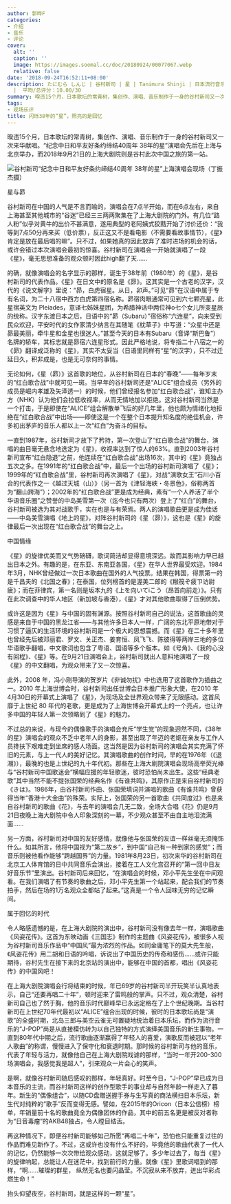 ```yaml
---
author: 郭晔F
categories:
- 介绍
- 音乐
- 评论
cover:
  alt: ''
  caption: ''
  image: https://images.soomal.cc/doc/20180924/00077067.webp
  relative: false
date: '2018-09-24T16:52:11+08:00'
description: たにむら しんじ | 谷村新司 | 星 | Tanimura Shinji | 日本流行音乐 | 昴 | 源自：澎湃新闻 | 版权：转载
  |  平均/总评分：10.00/30
summary: 暌违15个月，日本歌坛的常青树，集创作、演唱、音乐制作于一身的谷村新司又一次来华献唱。“纪念中日和平友好条约缔结40周年 38年的星”演唱会先后在上海与北京举办，而2018年9月21日的上海大剧院则是谷村此次中国之旅的第一站……
tags:
- 现场乐评
title: 闪烁38年的“星”，照亮的是回忆
---
```


暌违15个月，日本歌坛的常青树，集创作、演唱、音乐制作于一身的谷村新司又一次来华献唱。“纪念中日和平友好条约缔结40周年 38年的星”演唱会先后在上海与北京举办，而2018年9月21日的上海大剧院则是谷村此次中国之旅的第一站。

![谷村新司“纪念中日和平友好条约缔结40周年 38年的星”上海演唱会现场（丁振杰摄）](https://images.soomal.cc/doc/20180924/00077066.webp)





星与昴

谷村新司在中国的人气是不言而喻的，演唱会在7点半开始，而在6点左右，来自上海甚至其他城市的“谷迷”已经三三两两聚集在了上海大剧院的门外。有几位“路人粉”似乎对黄牛的出价不甚满意，遂用典型的老阿姨式狡黠开始了讨价还价：“我等到7点50分再来买（低价票），反正这又不是看电影（不需要看故事情节），《星》肯定是放在最后唱的嘛”。只不过，如果她真的因此放弃了准时进场的机会的话，或许会错过本次演唱会最初的惊喜。谷村新司在演唱会一开始就演唱了一段《星》，毫无思想准备的观众顿时因此high翻了天……

的确，就像演唱会的名字显示的那样，诞生于38年前（1980年）的《星》，是谷村新司的代表作品。《星》在日文中的原名是《昴》。这其实是一个古老的汉字，汉代的《说文解字》里说：“昴，白虎宿星。从日，卯声。”可见“昴”在汉语中属于专有名词，为二十八宿中西方白虎第四宿名称。昴宿肉眼通常可见到六七颗亮星，此星宿英文为 Pleiades，意译七姊妹星团，为希腊神话中两位神o七个女儿所变星辰的统称。汉字东渡日本之后，日语中的“昴（Subaru）”宿俗称“六连星”，向来受到民众欢迎，平安时代的女作家清少纳言在其随笔《枕草子》中写道：“众星中还是昴最美丽，牵牛星和金星也很迷人。”甚至今天的日本有Subaru（音译“斯巴鲁”）名牌的轿车，其标志就是昴宿六连星形式。因此严格地说，将专指二十八宿之一的《昴》翻译成泛称的《星》，其实不太妥当（日语里同样有“星”的汉字），只不过迁延日久，积非成是，也是无可奈何的事情。

无论如何，《星（昴）》这首歌的地位，从谷村新司在日本的“春晚”――每年岁末的“红白歌合战”中就可见一斑。当早年的谷村新司还是“ALICE”组合成员（另外的成员是崛内孝雄及矢泽透一）的时候，他们曾经报名参加“红白歌合战”，谁知主办方（NHK）认为他们会拉低收视率，从而无情地加以拒绝。这对谷村新司当然是一个打击，于是即使在“ALICE”组合解散单飞后的好几年里，他也颇为情绪化地拒绝在“红白歌合战”中出场――即使这是一个在整个日本提升知名度的绝佳机会，许多初出茅庐的音乐人都以上一次“红白”为奋斗的目标。

一直到1987年，谷村新司才放下了矜持，第一次登山了“红白歌合战”的舞台，演唱的曲目毫无悬念地选定为《星》，收视率达到了惊人的63%。直到2003年谷村新司宣布“红白隐退”之前，他连续在“红白歌合战”出场16次，其中的《星》竟独占五次之多。在1991年的“红白歌合战”中，最后一个出场的谷村新司演唱了《星》；1999年的“红白歌合战”里，谷村新司再次演唱了《星》，对战“演歌女王”石川小百合的代表作之一《越过天城（山）》（另一首为《津轻海峡・冬景色》，俗称两首为“翻山跨海”）；2002年的“红白歌合战”更是成为经典，素有“一个人养活了半个华语音乐圈”之赞誉的中岛美雪第一次（迄今也只有两次）登上了“红白”的舞台，谷村新司被选为其对战歌手，实在也是与有荣焉。两人的演唱歌曲更是成为佳话――中岛美雪演唱《地上的星》，对阵谷村新司的《星（昴）》，这也是《星》的旋律最后一次出现在“红白歌合战”的舞台之上。

中国情缘

《星》的旋律优美而又气势磅礴，歌词简洁却显得意境深远。故而其影响力早已越出日本之外。有趣的是，在东亚、东南亚各国，《星》在华人世界最受欢迎。1984年3月，NHK曾经做过一次日本歌曲在国外的人气投票。结果在韩国，得票第一的是千昌夫的《北国之春》；在泰国，位列榜首的是渥美二郎的《糇筏ぞ疲ㄗ访尉疲》；而在菲律宾，第一名则是坂本九的《上を向いてiこう（昂首向前走）》。只有在此次调查中的华人地区（新加坡与香港），《星》才对其他歌曲取得了压倒优势。

或许这是因为《星》与中国的固有渊源。按照谷村新司自己的说法，这首歌曲的灵感是来自于中国的黑龙江省――与其他许多日本人一样，广阔的东北平原地带对于习惯了逼仄的生活环境的谷村新司是一个极大的思想震撼。而《星》在二十多年里也曾经先后被邓丽君、罗文、关正杰、姜育恒、凤飞飞、陈彼得等两岸三地的多位华语歌手翻唱，中文歌词也包含了粤语、国语等多个版本。如《号角》、《我的心没有回程》、《星》等。在9月21日演唱会上，谷村新司就出人意料地演唱了一段《星》的中文翻唱，为观众带来了又一次惊喜。

此外，2008 年，冯小刚导演的贺岁片《非诚勿扰》中也选用了这首歌作为插曲之一。2010 年上海世博会时，谷村新司出任世博会日本推广形象大使，在2010 年 4月30日的开幕式上演唱了《星》，为现场及全世界观众带来了无限感动。这首风靡于上世纪 80 年代的老歌，更是成为了上海世博会开幕式上的一个亮点，也让许多中国的年轻人第一次领略到了《星》的魅力。

不过总的来说，与现今的偶像歌手的演唱会充斥“学生党”的现象迥然不同，《38年的星》演唱会的观众不乏中老年人的身影，甚至出现了年迈的老妪在亲友与工作人员搀扶下艰难走到坐席的感人场面。这当然是因为谷村新司的演唱会其实充满了怀旧的元素，与上一代人的美好记忆。其演唱歌曲的创作时间，早的在1976年（《退潮》），最晚的也是上世纪的九十年代初。那些在上海大剧院演唱会现场高举荧光棒与“谷村新司中国歌迷会”横幅应援的年轻歌迷，彼时恐怕尚未出生。这些“经典老歌”其中当然不能不提张国荣的经典名作《有谁共鸣》，其原作正是来自谷村新司的《きは》。1986年，由谷村新司作曲、张国荣填词并演唱的歌曲《有谁共鸣》曾获得当年“香港十大金曲”的殊荣。实际上，张国荣的另一首歌曲《共同度过》也是来自谷村新司的歌曲《花》，与去年的演唱会几无二致，全场大合唱《花》仍是9月21日夜晚上海大剧院中令人印象深刻的一幕，不少观众甚至不由自主地泪流满面……

另一方面，谷村新司对中国的友好感情，就像他与张国荣的友谊一样丝毫无须掩饰什么。如其所言，他将中国视为“第二故乡”，到中国“自己有一种到家的感觉”；而音乐则被他看作能够“跨越国界”的力量。1981年8月23日，初次来华的谷村新司在北京工人体育馆的日中共同音乐会演出，接着在工人文化宫召开的“第一回中日友好音乐节”里演出。谷村新司后来回忆，“在演唱会的时候，邓小平先生坐在中间观看。在我们演唱了有节奏的歌曲之后，邓小平先生第一个站起来，配合我们的节奏拍手，然后在场的1万名观众全都站了起来。”这真是一个令人回味无穷的记忆瞬间。

属于回忆的时代

令人略感遗憾的是，在上海大剧院的演出中，谷村新司没有像去年一样，演唱歌曲《风姿花传》。这首为东映动画《三国志》制作的主题曲《风姿花传》，被很多人视为谷村新司音乐作品中“中国风”最为浓烈的作品。如同金庸笔下的莫大先生般，《风姿花传》用二胡和日语的吟唱，诉说出了中国历史的传奇和感伤……或许只能期待，谷村先生在接下来的北京站的演出中，能够在中国的首都，唱出《风姿花传》的中国风吧！

在上海大剧院演唱会行将结束的时候，年已69岁的谷村新司半开玩笑半认真地表示，自己“还要再唱二十年”，顿时迎来了雷鸣般的掌声。只不过，观众清楚，谷村新司自己也了然于胸，他的音乐时代巅峰早已永远定格在了上个世纪晚期。当谷村新司在上世纪70年代最初以“ALICE”组合出现的时候，彼时的日本歌坛尚是“演歌”的全盛时期，北岛三郎与美空云雀无可置疑地统治着日本乐坛，而作为流行音乐的“J-POP”尚是从直接模仿转为以自己独特的方式演绎美国音乐的新生事物。一直到80年代中期之后，流行歌曲逐渐赢得了年轻人的喜爱，演歌反而被冠以“老年人歌曲”的称谓，慢慢进入了保守化和衰退时期。那时候的谷村新司与他的音乐，代表了年轻与活力，就像他自己在上海大剧院戏谑的那样，“当时一年开200-300场演唱会，我感觉我是超人”，引来观众一片会心的笑声。

是啊，就像谷村新司随后感叹的那样，年轻真好。时至今日，“J-POP”早已成为日本音乐的主流，而谷村新司这样的创作型歌手的事业却与自然年龄一样走入了暮年。新生的“偶像组合”，以随CD盘赠送握手券与生写真的商法横扫日本乐坛，新生代对纯粹的“歌手”反而变得无感。譬如，在2015年的Oricon（日本公信榜）榜单，年销量前十名的歌曲竟全为偶像团体的作品，其中的前五名更是被反对者称为“日音毒瘤”的AKB48独占，令人瞠目结舌。

再这种情况下，即便谷村新司能够如己所愿“再唱二十年”，恐怕也只能重复过往的作品而难见新作了。不过，这或许也没有什么不好的，毕竟他的歌曲代表了一代人的记忆，仍然能够一次次带给观众感动，这就足够了。多少年过去了，每当《星》的旋律响起，总能让人在迷茫中，找到前行的力量。就像《星》里歌词唱到的那样，“啊……璀璨的群星， 纵然无名也要闪晶莹。不沉寂从来不放弃，迸出华彩点燃生命！”

抬头仰望夜空，谷村新司，就是这样的一颗“星”。